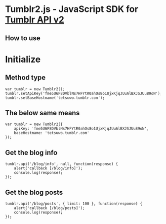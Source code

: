 Tumblr2.js - JavaScript SDK for [Tumblr API v2](http://www.tumblr.com/docs/en/api/v2)
=====================================================================================

How to use
----------

# Initialize

## Method type

    var tumblr = new Tumblr2();
    tumblr.setApiKey('fme5U6F8DVblNs7HFYtR0ahOs8o1UjxKjqJUuAlBXJSJUu89oN');
    tumblr.setBaseHostname('tetsuwo.tumblr.com');


## The below same means

    var tumblr = new Tumblr2({ 
        apiKey: 'fme5U6F8DVblNs7HFYtR0ahOs8o1UjxKjqJUuAlBXJSJUu89oN', 
        baseHostname: 'tetsuwo.tumblr.com' 
    });


## Get the blog info

    tumblr.api('/blog/info', null, function(response) {
        alert('callback [/blog/info]');
        console.log(response);
    });


## Get the blog posts

    tumblr.api('/blog/posts', { limit: 100 }, function(response) {
        alert('callback [/blog/posts]');
        console.log(response);
    });


